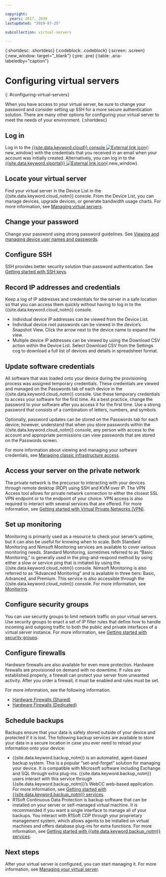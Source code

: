 ```yaml
---

copyright:
  years: 2017, 2019
lastupdated: "2019-07-25"

subcollection: virtual-servers

---
```


{:shortdesc: .shortdesc}
{:codeblock: .codeblock}
{:screen: .screen}
{:new_window: target="_blank"}
{:pre: .pre}
{:table: .aria-labeledby="caption"}


# Configuring virtual servers
{: #configuring-virtual-servers}

When you have access to your virtual server, be sure to change your password and consider setting up SSH for a more secure authentication solution. There are many other options for configuring your virtual server to meet the needs of your environment.
{:shortdesc}

## Log in
Log in to the [{{site.data.keyword.cloud}} console ![External link icon](../icons/launch-glyph.svg "External link icon")](https://cloud.ibm.com/classic?){: new_window} with the credentials that you received in an email when your account was initially created. Alternatively, you can log in to the [{{site.data.keyword.slportal}} ![External link icon](../../icons/launch-glyph.svg "External link icon")](https://control.softlayer.com/){:new_window}.

## Locate your virtual server
Find your virtual server in the Device List in the {{site.data.keyword.cloud_notm}} console. From the Device List, you can manage devices, upgrade devices, or generate bandwidth usage charts. For more information, see [Managing virtual servers](/docs/vsi?topic=virtual-servers-managing-virtual-servers#managing-virtual-servers).

## Change your password
Change your password using strong password guidelines. See [Viewing and managing device user names and passwords](/docs/vsi?topic=virtual-servers-view-update-user-name-password-for-device#view-update-user-name-password-for-device).

## Configure SSH
SSH provides better security solution than password authentication. See [Getting started with SSH keys](/docs/infrastructure/ssh-keys?topic=ssh-keys-getting-started-tutorial#getting-started-tutorial).

## Record IP addresses and credentials
Keep a log of IP addresses and credentials for the server in a safe location so that you can access them quickly without having to log in to the {{site.data.keyword.cloud_notm}} console.
- Individual device IP addresses can be viewed from the Device List.
- Individual device root passwords can be viewed in the device’s Snapshot View. Click the arrow next to the device name to expand the view.
- Multiple device IP addresses can be viewed by using the Download CSV action within the Device List. Select Download CSV from the Settings cog to download a full list of devices and details in spreadsheet format.

## Update software credentials
All software that was loaded onto your device during the provisioning process was assigned temporary credentials. These credentials are viewed and managed on the Passwords tab of each device in the {{site.data.keyword.cloud_notm}} console. Use these temporary credentials to access your software for the first time. As a best practice, change the password to your software after you access it for the first time. Use a strong password that consists of a combination of letters, numbers, and symbols.

Optionally, password updates can be stored on the Passwords tab for each device; however, understand that when you store passwords within the {{site.data.keyword.cloud_notm}} console, any person with access to the account and appropriate permissions can view passwords that are stored on the Passwords screen.

For more information about viewing and managing your software credentials, see [Managing classic infrastructure access](/docs/vsi?topic=iam-mngclassicinfra).

## Access your server on the private network
The private network is the precursor to interacting with your devices through remote desktop (RDP) using SSH and KVM over IP. The VPN Access tool allows for private network connection to either the closest SSL VPN endpoint or to the endpoint of your choice. VPN access is also required to interact with several services that are offered. For more information, see [Getting started with Virtual Private Networks (VPN)](/docs/iaas-vpn?topic=VPN-getting-started).

## Set up monitoring
Monitoring is primarily used as a resource to check your server’s uptime, but it can also be useful for knowing when to scale. Both Standard Monitoring and Nimsoft Monitoring services are available to cover various monitoring needs. Standard Monitoring, sometimes referred to as “Basic Monitoring,” is generally used in the ping-and-respond method by using either a slow or service ping that is initiated by using the {{site.data.keyword.cloud_notm}} console. Nimsoft Monitoring is also referred to as “Advanced Monitoring” and is available in three tiers: Basic, Advanced, and Premium. This service is also accessible through the {{site.data.keyword.cloud_notm}} console. For more information, see [Monitoring](/docs/infrastructure/SLmonitoring?topic=slmonitoring-monitoring#monitoring).

## Configure security groups
You can use security groups to limit network traffic on your virtual servers. Use security groups to enact a set of IP filter rules that define how to handle incoming and outgoing traffic to both the public and private interfaces of a virtual server instance. For more information, see [Getting started with security groups](/docs/infrastructure/security-groups?topic=security-groups-getting-started).

## Configure firewalls
Hardware firewalls are also available for even more protection. Hardware firewalls are provisioned on demand with no downtime. If rules are established properly, a firewall can protect your server from unwanted activity. After you order a firewall, it must be enabled and rules must be set.

For more information, see the following information.

* [Hardware Firewalls (Shared)](/docs/infrastructure/hardware-firewall-shared?topic=hardware-firewall-shared-about-hardware-firewall-shared-)
* [Hardware Firewalls (Dedicated)](/docs/infrastructure/hardware-firewall-dedicated?topic=hardware-firewall-dedicated-about-the-hardware-firewall-dedicated-)

## Schedule backups
Backups ensure that your data is safely stored outside of your device and protected if it is lost. The following backup services are available to store your data in a secure location in case you ever need to reload your information onto your device:
- {{site.data.keyword.backup_notm}} is an automated, agent-based backup system. This is a popular “set-and-forget” solution for managing your device. It is compatible with Microsoft software including Exchange and SQL through extra plug-ins. {{site.data.keyword.backup_notm}} users interact with this service through {{site.data.keyword.backup_notm}}’s WebCC web-based application. For more information, see [Getting started with {{site.data.keyword.backup_notm}} services](/docs/infrastructure/Backup?topic=Backup-getting-started).
- R1Soft Continuous Data Protection is backup software that can be installed on your server or self-managed virtual machine. It is recommended if you want a single interface to manage all of your backups. You interact with R1Soft CDP through your proprietary management system, which allows agents to be installed on virtual machines and offers database plug-ins for extra functions. For more information, see [Getting started with {{site.data.keyword.backup_notm}} services](/docs/infrastructure/Backup?topic=Backup-getting-started).

## Next steps
After your virtual server is configured, you can start managing it. For more information, see [Managing your virtual server](/docs/vsi?topic=virtual-servers-managing-virtual-servers#managing-virtual-servers).
